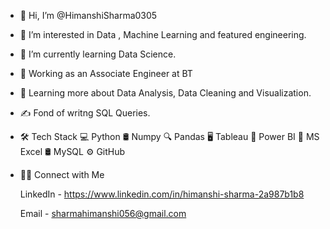 - 👋 Hi, I’m @HimanshiSharma0305
- 👀 I’m interested in Data , Machine Learning and featured engineering.
- 🌱 I’m currently learning Data Science.
- 💼 Working as an Associate Engineer at BT
- 🌱 Learning more about Data Analysis, Data Cleaning and Visualization.
- ✍️ Fond of writng SQL Queries.
- 🛠  Tech Stack
    💻   Python
    🛢   Numpy
    🔍   Pandas
    🖥   Tableau
    📱   Power BI
    🔧   MS Excel
    🛢   MySQL
    ⚙️   GitHub
 - 🤝🏻  Connect with Me
   
   LinkedIn - https://www.linkedin.com/in/himanshi-sharma-2a987b1b8

   Email - sharmahimanshi056@gmail.com

<!---
HimanshiSharma0305/HimanshiSharma0305 is a ✨ special ✨ repository because its `README.md` (this file) appears on your GitHub profile.
You can click the Preview link to take a look at your changes.
--->
